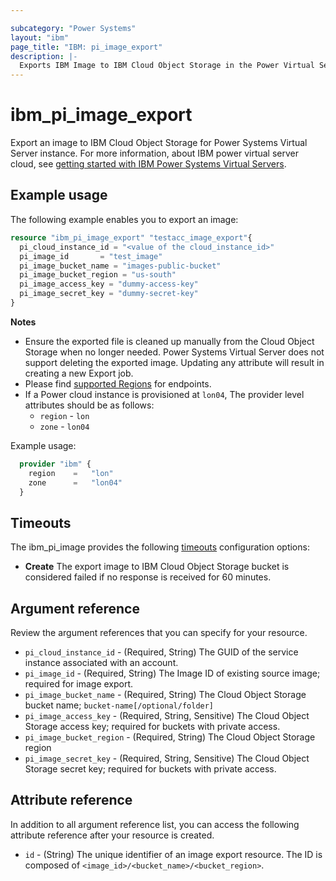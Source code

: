 ```yaml
---

subcategory: "Power Systems"
layout: "ibm"
page_title: "IBM: pi_image_export"
description: |-
  Exports IBM Image to IBM Cloud Object Storage in the Power Virtual Server cloud.
---
```


# ibm_pi_image_export
Export an image to IBM Cloud Object Storage for Power Systems Virtual Server instance. For more information, about IBM power virtual server cloud, see [getting started with IBM Power Systems Virtual Servers](https://cloud.ibm.com/docs/power-iaas?topic=power-iaas-getting-started).

## Example usage
The following example enables you to export an image:

```terraform
resource "ibm_pi_image_export" "testacc_image_export"{
  pi_cloud_instance_id = "<value of the cloud_instance_id>"
  pi_image_id       = "test_image"
  pi_image_bucket_name = "images-public-bucket"
  pi_image_bucket_region = "us-south"
  pi_image_access_key = "dummy-access-key"
  pi_image_secret_key = "dummy-secret-key"
}
```

**Notes**
* Ensure the exported file is cleaned up manually from the Cloud Object Storage when no longer needed. Power Systems Virtual Server does not support deleting the exported image. Updating any attribute will result in creating a new Export job.
* Please find [supported Regions](https://cloud.ibm.com/apidocs/power-cloud#endpoint) for endpoints.
* If a Power cloud instance is provisioned at `lon04`, The provider level attributes should be as follows:
  * `region` - `lon`
  * `zone` - `lon04`
  
Example usage:
  
  ```terraform
    provider "ibm" {
      region    =   "lon"
      zone      =   "lon04"
    }
  ```
  
## Timeouts

The   ibm_pi_image   provides the following [timeouts](https://www.terraform.io/docs/language/resources/syntax.html) configuration options:

- **Create** The export image to IBM Cloud Object Storage bucket is considered failed if no response is received for 60 minutes. 

## Argument reference
Review the argument references that you can specify for your resource. 

- `pi_cloud_instance_id` - (Required, String) The GUID of the service instance associated with an account.
- `pi_image_id` - (Required, String) The Image ID of existing source image; required for image export.
- `pi_image_bucket_name` - (Required, String) The Cloud Object Storage bucket name; `bucket-name[/optional/folder]`
- `pi_image_access_key` - (Required, String, Sensitive) The Cloud Object Storage access key; required for buckets with private access.
- `pi_image_bucket_region` - (Required, String) The Cloud Object Storage region
- `pi_image_secret_key` - (Required, String, Sensitive) The Cloud Object Storage secret key; required for buckets with private access.



## Attribute reference
In addition to all argument reference list, you can access the following attribute reference after your resource is created.

- `id` - (String) The unique identifier of an image export resource. The ID is composed of `<image_id>/<bucket_name>/<bucket_region>`.

